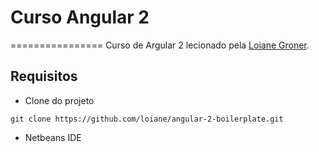 # Curso Angular 2 
================
Curso de Argular 2 lecionado pela [Loiane Groner](https://www.youtube.com/watch?v=tPOMG0D57S0&list=PLGxZ4Rq3BOBoSRcKWEdQACbUCNWLczg2G).

## Requisitos
* Clone do projeto
```
git clone https://github.com/loiane/angular-2-boilerplate.git
```
* Netbeans IDE 
